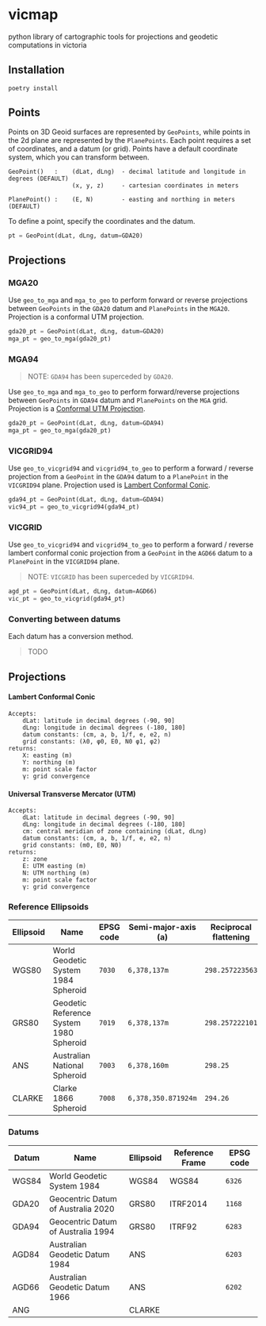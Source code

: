 # vicmap
python library of cartographic tools for projections and geodetic computations in victoria

## Installation
```
poetry install
```

## Points

Points on 3D Geoid surfaces are represented by ```GeoPoints```, while points in the 2d plane are represented by the ```PlanePoints```. Each point requires a set of coordinates, and a datum (or grid). Points have a default coordinate system, which you can transform between.

```
GeoPoint()   :    (dLat, dLng)  - decimal latitude and longitude in degrees (DEFAULT)
                  (x, y, z)     - cartesian coordinates in meters

PlanePoint() :    (E, N)        - easting and northing in meters (DEFAULT)
```

To define a point, specify the coordinates and the datum.
```python
pt = GeoPoint(dLat, dLng, datum=GDA20)
```

## Projections

### MGA20
Use ```geo_to_mga``` and ```mga_to_geo``` to perform forward or reverse projections between ```GeoPoints``` in the ```GDA20``` datum and ```PlanePoints``` in the ```MGA20```. Projection is a conformal UTM projection.

```python
gda20_pt = GeoPoint(dLat, dLng, datum=GDA20)
mga_pt = geo_to_mga(gda20_pt)
```

### MGA94
> NOTE: ```GDA94``` has been superceded by ```GDA20```.

Use ```geo_to_mga``` and ```mga_to_geo``` to perform forward/reverse projections between ```GeoPoints``` in ```GDA94``` datum and ```PlanePoints``` on the ```MGA``` grid. Projection is a [Conformal UTM Projection](https://github.com/chompar4/vicmap/blob/master/docs/A%20GUIDE%20TO%20MAP%20PROJECTIONS%20V3.pdf).

```python
gda20_pt = GeoPoint(dLat, dLng, datum=GDA94)
mga_pt = geo_to_mga(gda20_pt)
```

### VICGRID94

Use ```geo_to_vicgrid94``` and ```vicgrid94_to_geo``` to perform a forward / reverse projection from a ```GeoPoint``` in the ```GDA94``` datum to a ```PlanePoint``` in the ```VICGRID94``` plane. Projection used is [Lambert Conformal Conic](https://github.com/chompar4/vicmap/blob/master/docs/A%20GUIDE%20TO%20MAP%20PROJECTIONS%20V3.pdf).

```python 
gda94_pt = GeoPoint(dLat, dLng, datum=GDA94)
vic94_pt = geo_to_vicgrid94(gda94_pt)
```

### VICGRID

Use ```geo_to_vicgrid94``` and ```vicgrid94_to_geo``` to perform a forward / reverse lambert conformal conic projection from a ```GeoPoint``` in the ```AGD66``` datum to a ```PlanePoint``` in the ```VICGRID94``` plane.
 > NOTE: ```VICGRID``` has been superceded by ```VICGRID94```.

```python 
agd_pt = GeoPoint(dLat, dLng, datum=AGD66)
vic_pt = geo_to_vicgrid(gda94_pt)
```

### Converting between datums

Each datum has a conversion method.
> TODO

## Projections

#### Lambert Conformal Conic

```
Accepts:
    dLat: latitude in decimal degrees (-90, 90]
    dLng: longitude in decimal degrees (-180, 180]
    datum constants: (cm, a, b, 1/f, e, e2, n)
    grid constants: (λ0, φ0, E0, N0 φ1, φ2)
returns: 
    X: easting (m)
    Y: northing (m)
    m: point scale factor
    γ: grid convergence
```

#### Universal Transverse Mercator (UTM)

```
Accepts:
    dLat: latitude in decimal degrees (-90, 90]
    dLng: longitude in decimal degrees (-180, 180]
    cm: central meridian of zone containing (dLat, dLng)
    datum constants: (cm, a, b, 1/f, e, e2, n)
    grid constants: (m0, E0, N0)
returns: 
    z: zone
    E: UTM easting (m)
    N: UTM northing (m)
    m: point scale factor
    γ: grid convergence
```


### Reference Ellipsoids

Ellipsoid | Name| EPSG code | Semi-major-axis (a) | Reciprocal flattening
------------ | ------------- | ------------ | -------- | ------------
WGS80 | World Geodetic System 1984 Spheroid | ```7030``` | ```6,378,137m``` | ```298.257223563```
GRS80 | Geodetic Reference System 1980 Spheroid |  ```7019``` | ```6,378,137m``` | ```298.257222101```
ANS  | Australian National Spheroid |  ```7003``` | ```6,378,160m``` | ```298.25```
CLARKE | Clarke 1866 Spheroid | ```7008``` | ```6,378,350.871924m``` | ```294.26```

### Datums

Datum | Name | Ellipsoid | Reference Frame | EPSG code
------|------|-----------|-----------------|-----------
WGS84 | World Geodetic System 1984 | WGS84 | WGS84 | ```6326```
GDA20 | Geocentric Datum of Australia 2020 | GRS80 | ITRF2014 | ```1168```
GDA94 | Geocentric Datum of Australia 1994 | GRS80 | ITRF92 | ```6283```
AGD84 | Australian Geodetic Datum 1984 | ANS | | ```6203```
AGD66 | Australian Geodetic Datum 1966 | ANS | | ```6202```
ANG | | CLARKE | 
